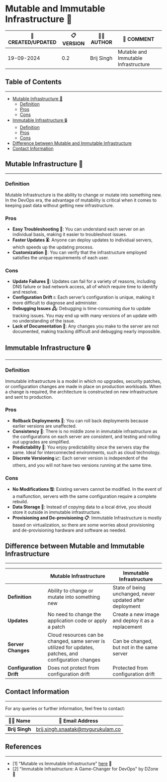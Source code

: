 # Mutable and Immutable Infrastructure 🤔


| 📅 CREATED/UPDATED | 📋 VERSION | 👨‍💻 AUTHOR | 📝 COMMENT |
|--------------------|------------|--------------|--------------------------------|
| 19-09-2024         | 0.2        | Brij Singh   | Mutable and Immutable Infrastructure              |

## Table of Contents
--------------------

* [Mutable Infrastructure 🏐](#mutable-infrastructure)
	+ [Definition](#definition)
	+ [Pros](#pros)
	+ [Cons](#cons)
* [Immutable Infrastructure 🔒](#immutable-infrastructure)
	+ [Definition](#definition-1)
	+ [Pros](#pros-1)
	+ [Cons](#cons-1)
* [Difference between Mutable and Immutable Infrastructure](#difference-between-mutable-and-immutable-infrastructure)
* [Contact Information](#contact-information)

## Mutable Infrastructure 🏐
---------------------------

### Definition

Mutable Infrastructure is the ability to change or mutate into something new. In the DevOps era, the advantage of mutability is critical when it comes to keeping past data without getting new infrastructure.

### Pros

* **Easy Troubleshooting 🚀**: You can understand each server on an individual basis, making it easier to troubleshoot issues.
* **Faster Updates ⏳**: Anyone can deploy updates to individual servers, which speeds up the updating process.
* **Customization 🎨**: You can verify that the infrastructure employed satisfies the unique requirements of each user.

### Cons

* **Update Failures 🚨**: Updates can fail for a variety of reasons, including DNS failure or bad network access, all of which require time to identify and resolve.
* **Configuration Drift 💧**: Each server’s configuration is unique, making it more difficult to diagnose and administer.
* **Debugging Issues 🖧**: Debugging is time-consuming due to update tracking issues. You may end up with many versions of an update with no understanding of the issue.
* **Lack of Documentation 📕**: Any changes you make to the server are not documented, making tracking difficult and debugging nearly impossible.

## Immutable Infrastructure 🔒
-----------------------------

### Definition

Immutable infrastructure is a model in which no upgrades, security patches, or configuration changes are made in place on production workloads. When a change is required, the architecture is constructed on new infrastructure and sent to production.

### Pros

* **Rollback Deployments 📙**: You can roll back deployments because earlier versions are unaffected.
* **Consistency 💯**: There is no middle zone in immutable infrastructure as the configurations on each server are consistent, and testing and rolling out upgrades are simplified.
* **Predictability 🔮**: You enjoy predictability since the servers stay the same. Ideal for interconnected environments, such as cloud technology.
* **Discrete Versioning 📈**: Each server version is independent of the others, and you will not have two versions running at the same time.

### Cons

* **No Modifications 🖫**: Existing servers cannot be modified. In the event of a malfunction, servers with the same configuration require a complete rebuild.
* **Data Storage 💾**: Instead of copying data to a local drive, you should store it outside in immutable infrastructure.
* **Provisioning and De-provisioning 📋**: Immutable Infrastructure is mostly based on virtualization, so there are some worries about provisioning and de-provisioning hardware and software as needed.

## Difference between Mutable and Immutable Infrastructure
--------------------------------------------------------

|  | Mutable Infrastructure | Immutable Infrastructure |
| --- | --- | --- |
| **Definition** | Ability to change or mutate into something new | State of being unchanged, never updated after deployment |
| **Updates** | No need to change the application code or apply a patch | Create a new image and deploy it as a replacement |
| **Server Changes** | Cloud resources can be changed, same server is utilized for updates, patches, and configuration changes | Can be changed, but not in the same server |
| **Configuration Drift** | Does not protect from configuration drift | Protected from configuration drift |

## Contact Information
---------------------

For any queries or further information, feel free to contact:

| 👨‍💻 Name | 📧 Email Address |
|---------------|-------------------------------------|
| **Brij Singh**| brij.singh.snaatak@mygurukulam.co   |

## References
--------------

* [1] "Mutable vs Immutable Infrastructure" [here](https://www.geeksforgeeks.org/difference-between-mutable-and-immutable-infrastructure/) 📄
* [2] "Immutable Infrastructure: A Game-Changer for DevOps" by DZone 📄
